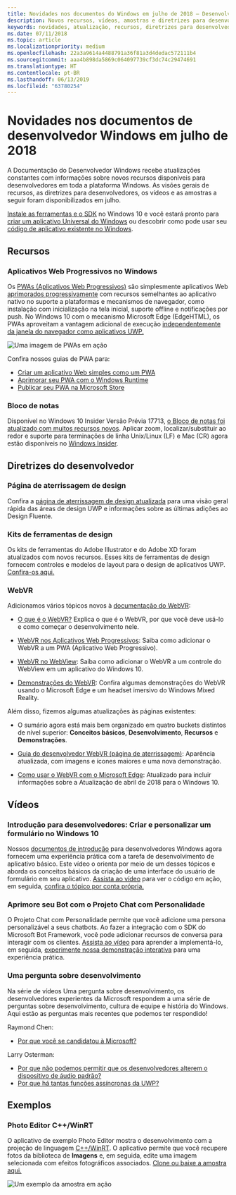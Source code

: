 ```yaml
---
title: Novidades nos documentos do Windows em julho de 2018 – Desenvolver aplicativos UWP
description: Novos recursos, vídeos, amostras e diretrizes para desenvolvedores foram adicionados à documentação do desenvolvedor Windows 10 de julho de 2018.
keywords: novidades, atualização, recursos, diretrizes para desenvolvedores, Windows 10, julho
ms.date: 07/11/2018
ms.topic: article
ms.localizationpriority: medium
ms.openlocfilehash: 22a3a9614a4488791a36f81a3d4dedac572111b4
ms.sourcegitcommit: aaa4b898da5869c064097739cf3dc74c29474691
ms.translationtype: HT
ms.contentlocale: pt-BR
ms.lasthandoff: 06/13/2019
ms.locfileid: "63780254"
---
```

# <a name="whats-new-in-the-windows-developer-docs-in-july-2018"></a>Novidades nos documentos de desenvolvedor Windows em julho de 2018

A Documentação do Desenvolvedor Windows recebe atualizações constantes com informações sobre novos recursos disponíveis para desenvolvedores em toda a plataforma Windows. As visões gerais de recursos, as diretrizes para desenvolvedores, os vídeos e as amostras a seguir foram disponibilizados em julho.

[Instale as ferramentas e o SDK](https://go.microsoft.com/fwlink/?LinkId=821431) no Windows 10 e você estará pronto para [criar um aplicativo Universal do Windows](../get-started/create-uwp-apps.md) ou descobrir como pode usar seu [código de aplicativo existente no Windows](../porting/index.md).

## <a name="features"></a>Recursos

### <a name="progressive-web-apps-on-windows"></a>Aplicativos Web Progressivos no Windows

Os [PWAs (Aplicativos Web Progressivos)](https://developer.microsoft.com/windows/pwa) são simplesmente aplicativos Web [aprimorados progressivamente](https://wikipedia.org/wiki/Progressive_enhancement) com recursos semelhantes ao aplicativo nativo no suporte a plataformas e mecanismos de navegador, como instalação com inicialização na tela inicial, suporte offline e notificações por push. No Windows 10 com o mecanismo Microsoft Edge (EdgeHTML), os PWAs aproveitam a vantagem adicional de execução [independentemente da janela do navegador como aplicativos UWP.](https://docs.microsoft.com/microsoft-edge/progressive-web-apps/windows-features)

![Uma imagem de PWAs em ação](images/progressive-web-apps.jpg)

Confira nossos guias de PWA para:

* [Criar um aplicativo Web simples como um PWA](https://docs.microsoft.com/microsoft-edge/progressive-web-apps/get-started)
* [Aprimorar seu PWA com o Windows Runtime](https://docs.microsoft.com/en-us/microsoft-edge/progressive-web-apps/windows-features)
* [Publicar seu PWA na Microsoft Store](https://docs.microsoft.com/microsoft-edge/progressive-web-apps/microsoft-store)

### <a name="notepad"></a>Bloco de notas

Disponível no Windows 10 Insider Versão Prévia 17713, [o Bloco de notas foi atualizado com muitos recursos novos](https://aka.ms/ant-man). Aplicar zoom, localizar/substituir ao redor e suporte para terminações de linha Unix/Linux (LF) e Mac (CR) agora estão disponíveis no [Windows Insider](https://insider.windows.com/). 

## <a name="developer-guidance"></a>Diretrizes do desenvolvedor

### <a name="design-landing-page"></a>Página de aterrissagem de design

Confira a [página de aterrissagem de design atualizada](https://developer.microsoft.com/windows/apps/design) para uma visão geral rápida das áreas de design UWP e informações sobre as últimas adições ao Design Fluente.

### <a name="design-toolkits"></a>Kits de ferramentas de design

Os kits de ferramentas do Adobe Illustrator e do Adobe XD foram atualizados com novos recursos. Esses kits de ferramentas de design fornecem controles e modelos de layout para o design de aplicativos UWP. [Confira-os aqui.](../design/downloads/index.md)

### <a name="webvr"></a>WebVR

Adicionamos vários tópicos novos à [documentação do WebVR](https://docs.microsoft.com/microsoft-edge/webvr/
):

* [O que é o WebVR?](https://docs.microsoft.com/microsoft-edge/webvr/what-is-webvr
) Explica o que é o WebVR, por que você deve usá-lo e como começar o desenvolvimento nele.

* [WebVR nos Aplicativos Web Progressivos](https://docs.microsoft.com/microsoft-edge/webvr/webvr-in-pwas): Saiba como adicionar o WebVR a um PWA (Aplicativo Web Progressivo).

* [WebVR no WebView](https://docs.microsoft.com/microsoft-edge/webvr/webvr-in-webview): Saiba como adicionar o WebVR a um controle do WebView em um aplicativo do Windows 10.

* [Demonstrações do WebVR](https://docs.microsoft.com/microsoft-edge/webvr/demos): Confira algumas demonstrações do WebVR usando o Microsoft Edge e um headset imersivo do Windows Mixed Reality.

Além disso, fizemos algumas atualizações às páginas existentes:

* O sumário agora está mais bem organizado em quatro buckets distintos de nível superior: **Conceitos básicos**, **Desenvolvimento**, **Recursos** e **Demonstrações**.

* [Guia do desenvolvedor WebVR (página de aterrissagem)](https://docs.microsoft.com/microsoft-edge/webvr/): Aparência atualizada, com imagens e ícones maiores e uma nova demonstração.

* [Como usar o WebVR com o Microsoft Edge](https://docs.microsoft.com/microsoft-edge/webvr/webvr-with-edge): Atualizado para incluir informações sobre a Atualização de abril de 2018 para o Windows 10.

## <a name="videos"></a>Vídeos

### <a name="get-started-for-devs-create-and-customize-a-form-on-windows-10"></a>Introdução para desenvolvedores: Criar e personalizar um formulário no Windows 10

Nossos [documentos de introdução](../get-started/index.md) para desenvolvedores Windows agora fornecem uma experiência prática com a tarefa de desenvolvimento de aplicativo básico. Este vídeo o orienta por meio de um desses tópicos e aborda os conceitos básicos da criação de uma interface do usuário de formulário em seu aplicativo. [Assista ao vídeo](https://www.youtube.com/watch?v=AgngKzq4hKI&feature=youtu.be) para ver o código em ação, em seguida, [confira o tópico por conta própria.](https://aka.ms/CreateForms)

### <a name="enhance-your-bot-with-project-personality-chat"></a>Aprimore seu Bot com o Projeto Chat com Personalidade

O Projeto Chat com Personalidade permite que você adicione uma persona personalizável a seus chatbots. Ao fazer a integração com o SDK do Microsoft Bot Framework, você pode adicionar recursos de conversa para interagir com os clientes. [Assista ao vídeo](https://www.youtube.com/watch?v=5C_uD8g2QKg&feature=youtu.be) para aprender a implementá-lo, em seguida, [experimente nossa demonstração interativa](https://aka.ms/PersonalityChat) para uma experiência prática.

### <a name="one-dev-question"></a>Uma pergunta sobre desenvolvimento

Na série de vídeos Uma pergunta sobre desenvolvimento, os desenvolvedores experientes da Microsoft respondem a uma série de perguntas sobre desenvolvimento, cultura de equipe e história do Windows. Aqui estão as perguntas mais recentes que podemos ter respondido!

Raymond Chen:

* [Por que você se candidatou à Microsoft?](https://www.youtube.com/watch?v=oL8ymamkEMU&feature=youtu.be)

Larry Osterman:

* [Por que não podemos permitir que os desenvolvedores alterem o dispositivo de áudio padrão?](https://www.youtube.com/watch?v=6aNUoVfbnmg&feature=youtu.be)
* [Por que há tantas funções assíncronas da UWP?](https://www.youtube.com/watch?v=5M724QIy1Mk&feature=youtu.be)

## <a name="samples"></a>Exemplos

### <a name="photo-editor-cwinrt"></a>Photo Editor C++/WinRT

O aplicativo de exemplo Photo Editor mostra o desenvolvimento com a projeção de linguagem [C++/WinRT](../cpp-and-winrt-apis/intro-to-using-cpp-with-winrt.md). O aplicativo permite que você recupere fotos da biblioteca de **Imagens** e, em seguida, edite uma imagem selecionada com efeitos fotográficos associados. [Clone ou baixe a amostra aqui.](https://github.com/Microsoft/Windows-appsample-photo-editor)

![Um exemplo da amostra em ação](images/photo-editor-banner.png)
